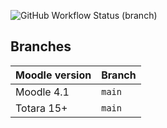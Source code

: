 ![GitHub Workflow Status (branch)](https://img.shields.io/github/workflow/status/catalyst/moodle-block_courseselect/ci/main?label=ci)

## Branches

| Moodle version    | Branch             |
| ----------------- | ------------------ |
| Moodle 4.1       | `main` |
| Totara 15+        | `main` |